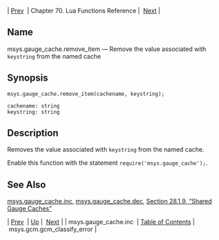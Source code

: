 | [Prev](lua.ref.msys.gauge_cache.inc)  | Chapter 70. Lua Functions Reference |  [Next](lua.ref.msys.gcm.gcm_classify_error) |

<a name="lua.ref.msys.gauge_cache.remove_item"></a>
## Name

msys.gauge_cache.remove_item — Remove the value associated with `keystring` from the named cache

<a name="idp18163232"></a>
## Synopsis

`msys.gauge_cache.remove_item(cachename, keystring);`

```
cachename: string
keystring: string
```
<a name="idp18166256"></a>
## Description

Removes the value associated with `keystring` from the named cache.

Enable this function with the statement `require('msys.gauge_cache');`.

<a name="idp18169504"></a>
## See Also

[msys.gauge_cache.inc](lua.ref.msys.gauge_cache.inc "msys.gauge_cache.inc"), [msys.gauge_cache.dec](lua.ref.msys.gauge_cache.dec "msys.gauge_cache.dec"), [Section 28.1.9, “Shared Gauge Caches”](cluster.config.replication#cluster.replication.gauge_cache "28.1.9. Shared Gauge Caches")

| [Prev](lua.ref.msys.gauge_cache.inc)  | [Up](lua.function.details) |  [Next](lua.ref.msys.gcm.gcm_classify_error) |
| msys.gauge_cache.inc  | [Table of Contents](index) |  msys.gcm.gcm_classify_error |

